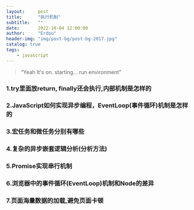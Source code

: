 ```yaml
---
layout:     post
title:      "执行机制"
subtitle:   ""
date:       2022-10-04 12:00:00
author:     "Erdou"
header-img: "img/post-bg/post-bg-2017.jpg"
catalog: true
tags:
    - javascript
---
```


> “Yeah It's on. starting... run environment”

### 1.try里面放return, finally还会执行,内部机制是怎样的

### 2.JavaScript如何实现异步编程，EventLoop(事件循环)机制是怎样的

### 3.宏任务和微任务分别有哪些

### 4.复杂的异步嵌套逻辑分析(分析方法)

### 5.Promise实现串行机制

### 6.浏览器中的事件循环(EventLoop)机制和Node的差异

### 7.页面海量数据的加载,避免页面卡顿
